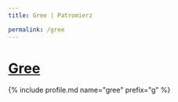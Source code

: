 ```yaml
---
title: Gree | Patromierz

permalink: /gree
---
```


# [Gree](https://patronite.pl/gree)

{% include profile.md name="gree" prefix="g" %}
